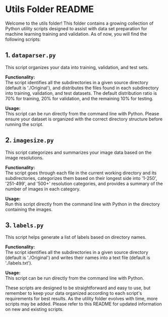 # Utils Folder README

Welcome to the utils folder! This folder contains a growing collection of Python utility scripts designed to assist with data set preparation for machine learning training and validation. As of now, you will find the following scripts:

## 1. `dataparser.py`

This script organizes your data into training, validation, and test sets.

**Functionality:**  
The script identifies all the subdirectories in a given source directory (default is './Original'), and distributes the files found in each subdirectory into training, validation, and test datasets. The default distribution ratio is 70% for training, 20% for validation, and the remaining 10% for testing.

**Usage:**  
This script can be run directly from the command line with Python. Please ensure your dataset is organized with the correct directory structure before running the script.


## 2. `imagesize.py`

This script categorizes and summarizes your image data based on the image resolutions.

**Functionality:**  
The script goes through each file in the current working directory and its subdirectories, categorizes them based on their longest side into '1-250', '251-499', and '500+' resolution categories, and provides a summary of the number of images in each category.

**Usage:**  
Run this script directly from the command line with Python in the directory containing the images.



## 3. `labels.py`

This script helps generate a list of labels based on directory names.

**Functionality:**  
The script identifies all the subdirectories in a given source directory (default is './Original') and writes their names into a text file (default is './labels.txt').

**Usage:**  
This script can be run directly from the command line with Python.


These scripts are designed to be straightforward and easy to use, but remember to keep your data organized according to each script's requirements for best results. As the utility folder evolves with time, more scripts may be added. Please refer to this README for updated information on new and existing scripts.
